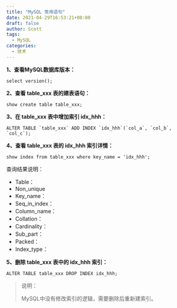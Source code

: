```yaml
---
title: "MySQL 常用语句"
date: 2021-04-29T16:53:21+08:00
draft: false
author: Scott
tags:
  - MySQL
categories:
  - 技术
---
```


**1、查看MySQL数据库版本：**

```mysql
select version();
```

**2、查看 table_xxx 表的建表语句：**

```mysql
show create table table_xxx;
```

**3、在 table_xxx 表中增加索引 idx_hhh：**

```mysql
ALTER TABLE `table_xxx` ADD INDEX `idx_hhh`(`col_a`, `col_b`, `col_c`);
```

**4、查看 table_xxx 表的 idx_hhh 索引详情：**

```mysql
show index from table_xxx where key_name = 'idx_hhh';
```

查询结果说明：
- Table：
- Non_unique
- Key_name：
- Seq_in_index：
- Column_name：
- Collation：
- Cardinality：
- Sub_part：
- Packed：
- Index_type：

**5、删除 table_xxx 表中的 idx_hhh 索引：**

```mysql
ALTER TABLE table_xxx DROP INDEX idx_hhh;
```

> 说明：
>
> MySQL中没有修改索引的逻辑，需要删除后重新建索引。

